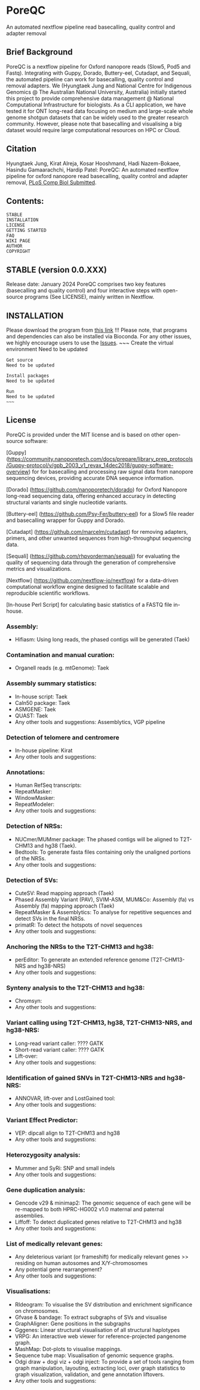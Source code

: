 # PoreQC
An automated nextflow pipeline read basecalling, quality control and adapter removal


## Brief Background
PoreQC is a nextflow pipeline for Oxford nanopore reads (Slow5, Pod5 and Fastq). Integrating with Guppy, Dorado, Buttery-eel, Cutadapt, and Sequali, the automated pipeline can work for basecalling, quality control and removal adapters. We (Hyungtaek Jung and National Centre for Indigenous Genomics @ The Australian National University, Australia) initially started this project to provide comprehensive data management @ National Computational Infrastructure for biologists. As a CLI application, we have tested it for ONT long-read data focusing on medium and large-scale whole genome shotgun datasets that can be widely used to the greater research community. However, please note that basecalling and visualising a big dataset would require large computational resources on HPC or Cloud. 


## Citation
Hyungtaek Jung, Kirat Alreja, Kosar Hooshmand, Hadi Nazem-Bokaee, Hasindu Gamaarachchi, Hardip Patel: PoreQC: An automated nextflow pipeline for oxford nanopore read basecalling, quality control and adapter removal, [PLoS Comp Biol Submitted](https://www.biorxiv.org/XXXX).


## Contents:
    STABLE
    INSTALLATION
    LICENSE 
    GETTING STARTED
    FAQ
    WIKI PAGE
    AUTHOR
    COPYRIGHT


## STABLE (version 0.0.XXX)
Release date: January 2024
PoreQC comprises two key features (basecalling and quality control) and four interactive steps with open-source programs (See LICENSE), mainly written in Nextflow. 


## INSTALLATION
Please download the program from [this link](https://github.com/OZTaekOppa/PoreQC)
!!! Please note, that programs and dependencies can also be installed via Bioconda. For any other issues, we highly encourage users to use the [Issues](https://github.com/OZTaekOppa/PoreQC/issues).
    ~~~
    Create the virtual environment
    Need to be updated
    
    Get source
    Need to be updated
    
    Install packages
    Need to be updated
    
    Run
    Need to be updated
    ~~~

## License

PoreQC is provided under the MIT license and is based on other open-source software:

[Guppy] (https://community.nanoporetech.com/docs/prepare/library_prep_protocols/Guppy-protocol/v/gpb_2003_v1_revax_14dec2018/guppy-software-overview) for for basecalling and processing raw signal data from nanopore sequencing devices, providing accurate DNA sequence information.

[Dorado] (https://github.com/nanoporetech/dorado) for Oxford Nanopore long-read sequencing data, offering enhanced accuracy in detecting structural variants and single nucleotide variants.

[Buttery-eel] (https://github.com/Psy-Fer/buttery-eel) for a Slow5 file reader and basecalling wrapper for Guppy and Dorado.

[Cutadapt] (https://github.com/marcelm/cutadapt) for removing adapters, primers, and other unwanted sequences from high-throughput sequencing data.

[Sequali] (https://github.com/rhpvorderman/sequali) for evaluating the quality of sequencing data through the generation of comprehensive metrics and visualizations.

[Nextflow] (https://github.com/nextflow-io/nextflow) for a data-driven computational workflow engine designed to facilitate scalable and reproducible scientific workflows.

[In-house Perl Script] for calculating basic statistics of a FASTQ file in-house.


### Assembly:
- Hifiasm: Using long reads, the phased contigs will be generated (Taek)

### Contamination and manual curation:
- Organell reads (e.g. mtGenome): Taek

### Assembly summary statistics:
- In-house script: Taek
- Caln50 package: Taek
- ASMGENE: Taek
- QUAST: Taek
- Any other tools and suggestions: Assemblytics, VGP pipeline

### Detection of telomere and centromere 
- In-house pipeline: Kirat
- Any other tools and suggestions:

### Annotations:
- Human RefSeq transcripts:
- RepeatMasker:
- WindowMasker:
- RepeatModeler:
- Any other tools and suggestions:

### Detection of NRSs: 
- NUCmer/MUMmer package: The phased contigs will be aligned to T2T-CHM13 and hg38 (Taek).
- Bedtools: To generate fasta files containing only the unaligned portions of the NRSs.
- Any other tools and suggestions:

### Detection of SVs:
- CuteSV: Read mapping approach (Taek)
- Phased Assembly Variant (PAV), SVIM-ASM, MUM&Co: Assembly (fa) vs Assembly (fa) mapping approach (Taek)
- RepeatMasker & Assemblytics: To analyse for repetitive sequences and detect SVs in the final NRSs.
- primatR: To detect the hotspots of novel sequences
- Any other tools and suggestions:

### Anchoring the NRSs to the T2T-CHM13 and hg38:
- perEditor: To generate an extended reference genome (T2T-CHM13-NRS and hg38-NRS)
- Any other tools and suggestions:

### Synteny analysis to the T2T-CHM13 and hg38:
- Chromsyn: 
- Any other tools and suggestions:

### Variant calling using T2T-CHM13, hg38, T2T-CHM13-NRS, and hg38-NRS:
- Long-read variant caller: ???? GATK
- Short-read variant caller: ???? GATK
- Lift-over: 
- Any other tools and suggestions:

### Identification of gained SNVs in T2T-CHM13-NRS and hg38-NRS:
- ANNOVAR, lift-over and LostGained tool: 
- Any other tools and suggestions:

### Variant Effect Predictor:
- VEP: dipcall align to T2T-CHM13 and hg38
- Any other tools and suggestions:

### Heterozygosity analysis:
- Mummer and SyRi: SNP and small indels
- Any other tools and suggestions:

### Gene duplication analysis:
- Gencode v29 & minimap2: The genomic sequence of each gene will be re-mapped to both HPRC-HG002 v1.0 maternal and paternal assemblies. 
- Liffoff: To detect duplicated genes relative to T2T-CHM13 and hg38
- Any other tools and suggestions:

### List of medically relevant genes:
- Any deleterious variant (or frameshift) for medically relevant genes >> residing on human autosomes and X/Y-chromosomes
- Any potential gene rearrangement? 
- Any other tools and suggestions:

### Visualisations:
- RIdeogram: To visualise the SV distribution and enrichment significance on chromosomes.
- Gfvase & bandage: To extract subgraphs of SVs and visualise 
- GraphAligner: Gene positions in the subgraphs
- Gggenes: Linear structural visualisation of all structural haplotypes
- VRPG: An interactive web viewer for reference-projected pangenome graph.
- MashMap: Dot-plots to visualise mappings.
- Sequence tube map: Visualisation of genomic sequence graphs.
- Odgi draw + dogi viz + odgi inject: To provide a set of tools ranging from graph manipulation, layouting, extracting loci, over graph statistics to graph visualization, validation, and gene annotation liftovers.
- Any other tools and suggestions: 
